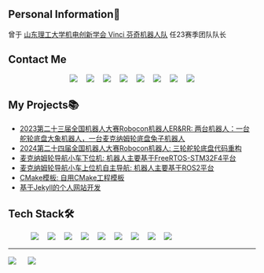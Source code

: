 <!-- 个人资料 -->
## Personal Information👤    
曾于 [山东理工大学机电创新学会 Vinci 芬奇机器人队](https://sdutvincirobot.top/) 任23赛季团队队长


## Contact Me
<p align="center"> 
  <a href="https://tungchiahui.cn"><img src="https://img.shields.io/badge/Blog-tungchiahui-FF5722?style=for-the-badge&logo=blogger&logoColor=white" ></a>&emsp;
  <a href="https://github.com/tungchiahui"><img src="https://img.shields.io/badge/GitHub-tungchiahui-181717?style=for-the-badge&logo=github&logoColor=white" ></a>&emsp;
  <a href="mailto:tungchiahui@gmail.com"><img src="https://img.shields.io/badge/Gmail-tungchiahui-EA4335?style=for-the-badge&logo=gmail&logoColor=white" ></a>&emsp;
  <a href="https://t.me/tungchiahui"><img src="https://img.shields.io/badge/Telegram-tungchiahui-26A5E4?style=for-the-badge&logo=telegram&logoColor=white" ></a>&emsp;
  <a href="https://qm.qq.com/q/JRhksaNK82?from=tim"><img src="https://img.shields.io/badge/QQ-Tung.-007FFF?style=for-the-badge&logo=qq&logoColor=white" ></a>&emsp;
  <a href="http://www.coolapk.com/u/3224578"><img src="https://img.shields.io/badge/CoolAPK-东澈_Wizard-4CAF50?style=for-the-badge&logo=android&logoColor=white" ></a>&emsp;
  <a href="https://space.bilibili.com/141482453"><img src="https://img.shields.io/badge/bilibili-东澈_Wizard-00A1D6?style=for-the-badge&logo=bilibili&logoColor=white" ></a>&emsp;
  <a href="https://www.youtube.com/@Chia-huiTung"><img src="https://img.shields.io/badge/Youtube-tungchiahui-FF0000?style=for-the-badge&logo=youtube&logoColor=white" ></a>
</p>


## My Projects📚
- [2023第二十三届全国机器人大赛Robocon机器人ER&RR: 两台机器人：一台舵轮底盘大象机器人，一台麦克纳姆轮底盘兔子机器人](https://github.com/SDUTVINCI/ROBOCON_VINCI/tree/main/0.Historical_ROBOCON/2023ROBOCON)
- [2024第二十四届全国机器人大赛Robocon机器人: 三轮舵轮底盘代码重构](https://github.com/MCURepo/STM32/tree/main/N46_Tri_Helm_Chassis_Rebuild)
- [麦克纳姆轮导航小车下位机: 机器人主要基于FreeRTOS-STM32F4平台](https://github.com/CyberNaviRobot/STM32_FreeRTOS_MainController)
- [麦克纳姆轮导航小车上位机自主导航: 机器人主要基于ROS2平台](https://github.com/CyberNaviRobot/CyberRobot_ROS2_Jazzy_WS)
- [CMake模板: 自用CMake工程模板](https://github.com/tungchiahui/CMake_Template)
- [基于Jekyll的个人网站开发](https://github.com/tungchiahui/Tung_Website.git)

## Tech Stack🛠️
<p align="left"> 
      &emsp;&emsp;&emsp;
      <!-- 编程语言 -->
      <a href=""><img src="https://img.shields.io/badge/C++-00599C?style=for-the-badge&logo=cplusplus&logoColor=white" ></a>&emsp;
      <a href=""><img src="https://img.shields.io/badge/Python-14354C?style=for-the-badge&logo=python&logoColor=white" ></a>&emsp;
      <!-- 上位机 -->
      <a href=""><img src="https://img.shields.io/badge/Linux-FCC624?style=for-the-badge&logo=linux&logoColor=white" ></a>&emsp;
      <a href=""><img src="https://img.shields.io/badge/ROS-22314E?style=for-the-badge&logo=ros&logoColor=white" ></a>&emsp;
      <a href=""><img src="https://img.shields.io/badge/ROS2-22314E?style=for-the-badge&logo=ros&logoColor=white" ></a>&emsp;
      <!-- <a href=""><img src="https://img.shields.io/badge/OpenCV4-EA7E20?style=for-the-badge&logo=opencv&logoColor=white" ></a>&emsp; -->
      <!-- 下位机 -->
      <a href=""><img src="https://img.shields.io/badge/FreeRTOS-00979D?style=for-the-badge&logo=arm&logoColor=white" ></a>&emsp;
      <a href=""><img src="https://img.shields.io/badge/STM32-03234B?style=for-the-badge&logo=stmicroelectronics&logoColor=white" ></a>&emsp;
      <a href=""><img src="https://img.shields.io/badge/OpenCV4-EA7E20?style=for-the-badge&logo=OpenCV&logoColor=white" ></a>&emsp;
      <!-- 前端 -->
      <a href=""><img src="https://img.shields.io/badge/Qt6-41CD52?style=for-the-badge&logo=qt&logoColor=white" ></a>&emsp;
      <!-- <a href=""><img src="https://img.shields.io/badge/Qt6-41CD52?style=for-the-badge&logo=qt&logoColor=white" ></a>&emsp; -->
</p>

****
<img align="center" src="https://github-readme-stats.vercel.app/api?username=tungchiahui&show_icons=true&cache_seconds=0" style="margin-right: 20px;" />
<img align="center" src="https://github-readme-stats.vercel.app/api/top-langs/?username=tungchiahui&layout=compact&cache_seconds=0" />


